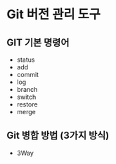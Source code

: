 # Git 버전 관리 도구

## GIT 기본 명령어

- status
- add
- commit
- log
- branch
- switch
- restore
- merge

## Git 병합 방법 (3가지 방식)

- 3Way
